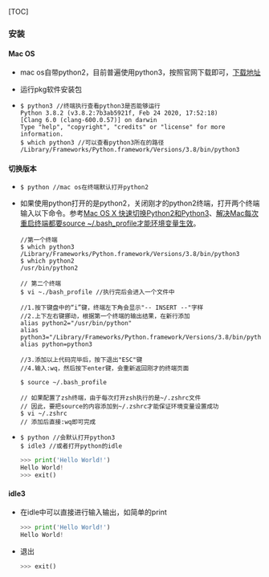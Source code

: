 [TOC]

### 安装

#### Mac OS

- mac os自带python2，目前普遍使用python3，按照官网下载即可，[下载地址](https://www.python.org/downloads/mac-osx/)

- 运行pkg软件安装包

- ```shell
  $ python3 //终端执行查看python3是否能够运行
  Python 3.8.2 (v3.8.2:7b3ab5921f, Feb 24 2020, 17:52:18) 
  [Clang 6.0 (clang-600.0.57)] on darwin
  Type "help", "copyright", "credits" or "license" for more information.
  $ which python3 //可以查看python3所在的路径
  /Library/Frameworks/Python.framework/Versions/3.8/bin/python3
  ```

#### 切换版本

- ```shell
  $ python //mac os在终端默认打开python2
  ```

- 如果使用python打开的是python2，关闭刚才的python2终端，打开两个终端输入以下命令。参考[Mac OS X 快速切换Python2和Python3](https://blog.csdn.net/mickjoust/article/details/82345504)、[解决Mac每次重启终端都要source ~/.bash_profile才能环境变量生效](https://blog.csdn.net/qq_40020447/article/details/106819186)。

  ```shell
  //第一个终端
  $ which python3
  /Library/Frameworks/Python.framework/Versions/3.8/bin/python3
  $ which python2
  /usr/bin/python2
  ```

  ```shell
  // 第二个终端
  $ vi ~./bash_profile //执行完后会进入一个文件中
  
  //1.按下键盘中的“i”键，终端左下角会显示"-- INSERT --"字样
  //2.上下左右键挪动，根据第一个终端的输出结果，在新行添加
  alias python2="/usr/bin/python"
  alias python3="/Library/Frameworks/Python.framework/Versions/3.8/bin/python3"
  alias python=python3
  
  //3.添加以上代码完毕后，按下退出"ESC"键
  //4.输入:wq，然后按下enter键，会重新返回刚才的终端页面
  
  $ source ~/.bash_profile
  
  // 如果配置了zsh终端，由于每次打开zsh执行的是~/.zshrc文件
  // 因此，要把source的内容添加到~/.zshrc才能保证环境变量设置成功
  $ vi ~/.zshrc
  // 添加后直接:wq即可完成
  ```

- ```shell
  $ python //会默认打开python3
  $ idle3 //或者打开python的idle
  ```

  ```python
  >>> print('Hello World!')
  Hello World!
  >>> exit()
  ```

#### idle3

- 在idle中可以直接进行输入输出，如简单的print

  ```python
  >>> print('Hello World!')
  Hello World!
  ```

- 退出

  ```python
  >>> exit()
  ```

  